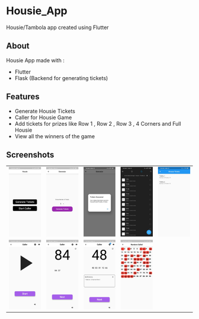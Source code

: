 # Housie_App
Housie/Tambola app created using  Flutter

## About 
Housie App made with :
- Flutter
- Flask (Backend for generating tickets)

## Features

- Generate Housie Tickets
- Caller for Housie Game
- Add tickets for prizes like Row 1 , Row 2 , Row 3 , 4 Corners and Full Housie
- View all the winners of the game

## Screenshots

<div style="text-align: center">
  <table>
    <tr>
      <td style="text-align: center">
        <img src="./screenshots/1.jpeg" width="200" />
      </td>
      <td style="text-align: center">
        <img src="./screenshots/2.jpeg" width="200" />
      </td>
      <td style="text-align: center">
        <img src="./screenshots/3.jpeg" width="200" />
      </td>
      <td style="text-align: center">
        <img src="./screenshots/4.jpeg" width="200" />
      </td>
      <td style="text-align: center">
        <img src="./screenshots/5.jpeg" width="200" />
      </td>
    </tr>
    <tr>
      <td style="text-align: center">
        <img src="./screenshots/6.jpeg" width="200" />
      </td>
      <td style="text-align: center">
        <img src="./screenshots/7.jpeg" width="200" />
      </td>
      <td style="text-align: center">
        <img src="./screenshots/8.jpeg" width="200" />
      </td>
      <td style="text-align: center">
        <img src="./screenshots/9.jpeg" width="200" />
      </td>
    </tr>
  </table>
</div>

